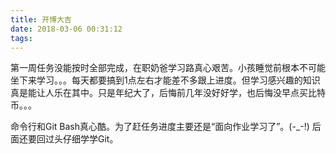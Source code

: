 ```yaml
---
title: 开博大吉
date: 2018-03-06 00:31:12
tags:
---
```


第一周任务没能按时全部完成，在职奶爸学习路真心艰苦。小孩睡觉前根本不可能坐下来学习。。。每天都要搞到1点左右才能差不多跟上进度。但学习感兴趣的知识真是能让人乐在其中。只是年纪大了，后悔前几年没好好学，也后悔没早点买比特币。。。

命令行和Git Bash真心酷。为了赶任务进度主要还是“面向作业学习了”。(-_-!) 后面还要回过头仔细学学Git。